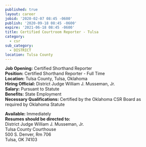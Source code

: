 ```yaml
---
published: true
layout: career
jobid: '2020-02-07 08:45 -0600'
publish: '2020-09-18 08:45 -0600'
expire: '2021-06-18 08:45 -0600'
title: Certified Courtroom Reporter - Tulsa
category:
  - csr
sub_category:
  - DISTRICT
location: Tulsa County
---
```

**Job Opening:** Certified Shorthand Reporter  
**Position:** Certified Shorthand Reporter - Full Time  
**Location:**  Tulsa County, Tulsa, Oklahoma  
**Hiring Official:** District Judge William J. Musseman, Jr.     
**Salary:** Pursuant to Statute  
**Benefits:** State Employment  
**Necessary Qualifications:** Certified by the Oklahoma CSR Board as required by Oklahoma Statute
 
**Available:** Immediately  
**Resumes should be directed to:**   
District Judge William J. Musseman, Jr.  
Tulsa County Courthouse  
500 S. Denver, Rm 706  
Tulsa, OK 74103
